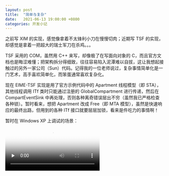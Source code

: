 ```yaml
---
layout: post
title:  "简单与复杂"
date:   2021-06-13 19:00:00 +0800
categories: 开发小记
---
```


之前写 XIM 的实现，感觉像拿着不太锋利小刀在慢慢切肉；近期写 TSF 的实现，却感觉是拿着一把超大的瑞士军刀在杀鸡。。。

TSF 采用的 COM，虽然用 C++ 来写，却像极了在写面向对象的 C，而且官方文档也是晦涩难懂；把架构拆分得细致，往往容易陷入泥潭难以自拔，这让我想起接触过的另外一家公司（Sun）代码。记得我的一位老师说过，复杂事情简单化是一门艺术，高手喜欢简单化，而笨蛋通常喜欢复杂化。

现在 EIME-TSF 实现是用了官方示例代码中的 Apartment 线程模型（即 STA），其他线程调用 ITf 类时只能通过注册的 GlobalCompartment 进行传递，然后在 CompartEventSink 中再处理，否则各种离奇错误层出不穷（虽然我已严格检查各种锁）。暂时看来，想把 Apartment 改成 Free（即 MTA 模型），虽然是快速响应的最终出路，但用到的各种 ITf 接口就要层层加锁，看来是件吃力的事情啊！

暂时在 Windows XP 上调试的场景：
<video id="video" controls="" preload="none" poster="Anthony Lee">
<source id="mp4" src="https://media.githubusercontent.com/media/DonAnthonyLee/BeSunPinyin/main/screenshot/running-on-winxp.mp4" type="video/mp4">
</video>

